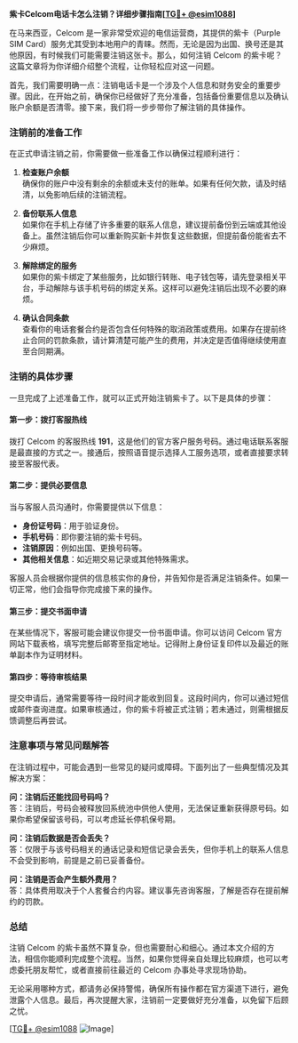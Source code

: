**紫卡Celcom电话卡怎么注销？详细步骤指南[[TG💪+ @esim1088](https://t.me/s/esim1088)]**

在马来西亚，Celcom 是一家非常受欢迎的电信运营商，其提供的紫卡（Purple SIM Card）服务尤其受到本地用户的青睐。然而，无论是因为出国、换号还是其他原因，有时候我们可能需要注销这张卡。那么，如何注销 Celcom 的紫卡呢？这篇文章将为你详细介绍整个流程，让你轻松应对这一问题。

首先，我们需要明确一点：注销电话卡是一个涉及个人信息和财务安全的重要步骤。因此，在开始之前，确保你已经做好了充分准备，包括备份重要信息以及确认账户余额是否清零。接下来，我们将一步步带你了解注销的具体操作。

### 注销前的准备工作

在正式申请注销之前，你需要做一些准备工作以确保过程顺利进行：

1. **检查账户余额**  
   确保你的账户中没有剩余的余额或未支付的账单。如果有任何欠款，请及时结清，以免影响后续的注销流程。

2. **备份联系人信息**  
   如果你在手机上存储了许多重要的联系人信息，建议提前备份到云端或其他设备上。虽然注销后你可以重新购买新卡并恢复这些数据，但提前备份能省去不少麻烦。

3. **解除绑定的服务**  
   如果你的紫卡绑定了某些服务，比如银行转账、电子钱包等，请先登录相关平台，手动解除与该手机号码的绑定关系。这样可以避免注销后出现不必要的麻烦。

4. **确认合同条款**  
   查看你的电话套餐合约是否包含任何特殊的取消政策或费用。如果存在提前终止合同的罚款条款，请计算清楚可能产生的费用，并决定是否值得继续使用直至合同期满。

### 注销的具体步骤

一旦完成了上述准备工作，就可以正式开始注销紫卡了。以下是具体的步骤：

#### 第一步：拨打客服热线
拨打 Celcom 的客服热线 **191**，这是他们的官方客户服务号码。通过电话联系客服是最直接的方式之一。接通后，按照语音提示选择人工服务选项，或者直接要求转接至客服代表。

#### 第二步：提供必要信息
当与客服人员沟通时，你需要提供以下信息：
- **身份证号码**：用于验证身份。
- **手机号码**：即你要注销的紫卡号码。
- **注销原因**：例如出国、更换号码等。
- **其他相关信息**：如近期交易记录或其他特殊需求。

客服人员会根据你提供的信息核实你的身份，并告知你是否满足注销条件。如果一切正常，他们会指导你完成接下来的操作。

#### 第三步：提交书面申请
在某些情况下，客服可能会建议你提交一份书面申请。你可以访问 Celcom 官方网站下载表格，填写完整后邮寄至指定地址。记得附上身份证复印件以及最近的账单副本作为证明材料。

#### 第四步：等待审核结果
提交申请后，通常需要等待一段时间才能收到回复。这段时间内，你可以通过短信或邮件查询进度。如果审核通过，你的紫卡将被正式注销；若未通过，则需根据反馈调整后再尝试。

### 注意事项与常见问题解答

在注销过程中，可能会遇到一些常见的疑问或障碍。下面列出了一些典型情况及其解决方案：

**问：注销后还能找回号码吗？**  
答：注销后，号码会被释放回系统池中供他人使用，无法保证重新获得原号码。如果你希望保留该号码，可以考虑延长停机保号期。

**问：注销后数据是否会丢失？**  
答：仅限于与该号码相关的通话记录和短信记录会丢失，但你手机上的联系人信息不会受到影响，前提是之前已妥善备份。

**问：注销是否会产生额外费用？**  
答：具体费用取决于个人套餐合约内容。建议事先咨询客服，了解是否存在提前解约的罚款。

### 总结

注销 Celcom 的紫卡虽然不算复杂，但也需要耐心和细心。通过本文介绍的方法，相信你能顺利完成整个流程。当然，如果你觉得亲自处理比较麻烦，也可以考虑委托朋友帮忙，或者直接前往最近的 Celcom 办事处寻求现场协助。

无论采用哪种方式，都请务必保持警惕，确保所有操作都在官方渠道下进行，避免泄露个人信息。最后，再次提醒大家，注销前一定要做好充分准备，以免留下后顾之忧。

[[TG💪+ @esim1088](https://t.me/s/esim1088) ![Image](https://i.postimg.cc/4NQfJmqS/Snipaste-2025-05-13-00-14-12.png)]